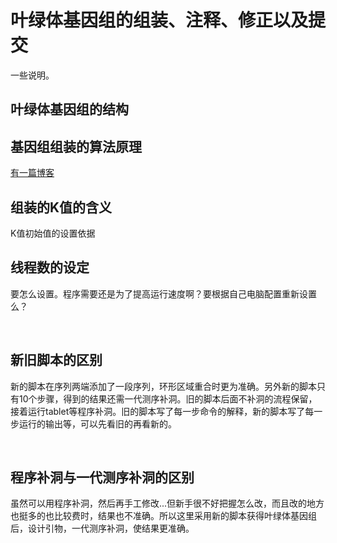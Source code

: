 # 叶绿体基因组的组装、注释、修正以及提交

一些说明。

## 叶绿体基因组的结构

## 基因组组装的算法原理

[有一篇博客](https://www.cnblogs.com/leezx/p/5590159.html)


## 组装的K值的含义
K值初始值的设置依据

## 线程数的设定

要怎么设置。程序需要还是为了提高运行速度啊？要根据自己电脑配置重新设置么？



<br>

## 新旧脚本的区别
新的脚本在序列两端添加了一段序列，环形区域重合时更为准确。另外新的脚本只有10个步骤，得到的结果还需一代测序补洞。旧的脚本后面不补洞的流程保留，接着运行tablet等程序补洞。旧的脚本写了每一步命令的解释，新的脚本写了每一步运行的输出等，可以先看旧的再看新的。

<br>

## 程序补洞与一代测序补洞的区别
虽然可以用程序补洞，然后再手工修改...但新手很不好把握怎么改，而且改的地方也挺多的也比较费时，结果也不准确。所以这里采用新的脚本获得叶绿体基因组后，设计引物，一代测序补洞，使结果更准确。
<br>










